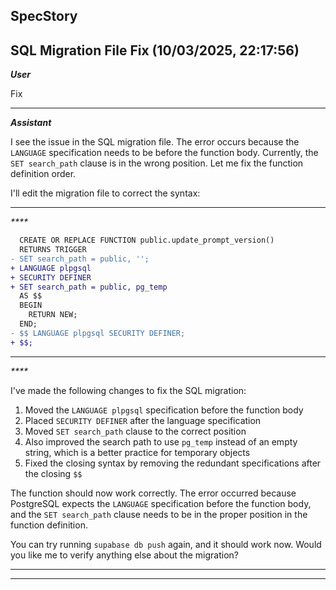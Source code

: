 ## SpecStory

## SQL Migration File Fix (10/03/2025, 22:17:56)

_**User**_

Fix

---

_**Assistant**_

I see the issue in the SQL migration file. The error occurs because the `LANGUAGE` specification needs to be before the function body. Currently, the `SET search_path` clause is in the wrong position. Let me fix the function definition order.

I'll edit the migration file to correct the syntax:

---

_****_

```diff
  CREATE OR REPLACE FUNCTION public.update_prompt_version()
  RETURNS TRIGGER 
- SET search_path = public, '';
+ LANGUAGE plpgsql
+ SECURITY DEFINER
+ SET search_path = public, pg_temp
  AS $$
  BEGIN
    RETURN NEW;
  END;
- $$ LANGUAGE plpgsql SECURITY DEFINER;
+ $$;
```

---

_****_

I've made the following changes to fix the SQL migration:

1. Moved the `LANGUAGE plpgsql` specification before the function body
2. Placed `SECURITY DEFINER` after the language specification
3. Moved `SET search_path` clause to the correct position
4. Also improved the search path to use `pg_temp` instead of an empty string, which is a better practice for temporary objects
5. Fixed the closing syntax by removing the redundant specifications after the closing `$$`

The function should now work correctly. The error occurred because PostgreSQL expects the `LANGUAGE` specification before the function body, and the `SET search_path` clause needs to be in the proper position in the function definition.

You can try running `supabase db push` again, and it should work now. Would you like me to verify anything else about the migration?

---



---

